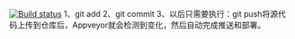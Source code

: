 [![Build status](https://ci.appveyor.com/api/projects/status/7yykhdanfh984lu7?svg=true)](https://ci.appveyor.com/project/AlanChans/hexoblogsrc)
1、git add 
2、git commit
3、以后只需要执行：git push将源代码上传到仓库后，Appveyor就会检测到变化，然后自动完成推送和部署。